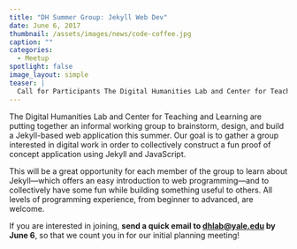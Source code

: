 ```yaml
---
title: "DH Summer Group: Jekyll Web Dev"
date: June 6, 2017
thumbnail: /assets/images/news/code-coffee.jpg
caption: ""
categories: 
  - Meetup
spotlight: false 
image_layout: simple
teaser: |
  Call for Participants The Digital Humanities Lab and Center for Teaching and Learning are putting together an informal working group to brainstorm, design, and build a Jekyll-based web application this summer.
---
```


   
The Digital Humanities Lab and Center for Teaching and Learning are putting together an informal working group to brainstorm, design, and build a Jekyll-based web application this summer. Our goal is to gather a group interested in digital work in order to collectively construct a fun proof of concept application using Jekyll and JavaScript.
   
This will be a great opportunity for each member of the group to learn about Jekyll—which offers an easy introduction to web programming—and to collectively have some fun while building something useful to others. All levels of programming experience, from beginner to advanced, are welcome.
   
If you are interested in joining, **send a quick email to [dhlab@yale.edu](mailto:dhlab@yale.edu) by June 6**, so that we count you in for our initial planning meeting!